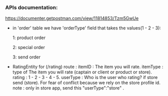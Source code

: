 ### APIs documentation:
https://documenter.getpostman.com/view/11814853/Tzm5GwUe


- in 'order' table we have 'orderType' field that takes the values ​​(1 - 2 - 3):

    1: product order

    2: special order

    3: send order

- RatingEntity for (/rating) route :
itemID : The item you will rate.
itemType : type of The item you will rate (captain or client or product or store).
rating : 1 - 2 - 3 - 4 - 5.
userType : Who is the user who rating? if store send (store). For fear of conflict because we rely on the store profile id. 
note : only in store app, send this "userType":"store" .